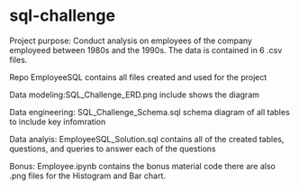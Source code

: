 # sql-challenge
Project purpose: Conduct analysis on employees of the company employeed between 1980s and the 1990s. The data is contained in 6 .csv files. 

Repo EmployeeSQL contains all files created and used for the project
 
Data modeling:SQL_Challenge_ERD.png include shows the diagram

Data engineering: SQL_Challenge_Schema.sql schema diagram of all tables to include key infomration

Data analyis: EmployeeSQL_Solution.sql contains all of the created tables, questions, and queries to answer each of the questions

Bonus: Employee.ipynb contains the bonus material code there are also .png files for the Histogram and Bar chart. 